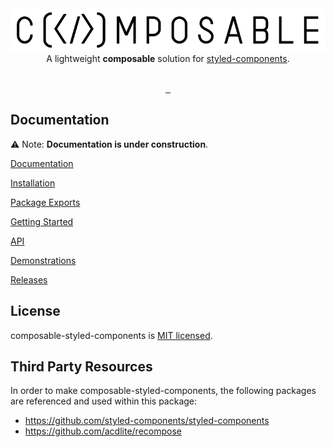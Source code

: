 <a target="_blank" rel="noopener noreferrer" href="https://composable.mattcarlotta.sh" >
<img src="https://raw.githubusercontent.com/mattcarlotta/composable-styled-components/master/public/composableLogo.png" alt="composable-logo.png" />
</a>

<div align="center">
A lightweight <strong>composable</strong> solution for <a href="https://github.com/styled-components/styled-components" rel="noopener noreferrer" target="_blank">styled-components</a>.
</div>

<br />

<p align="center">
  <a aria-label="NPM version" href="https://www.npmjs.com/package/composable-styled-components">
    <img alt="" src="https://img.shields.io/npm/v/composable-styled-components.svg?style=for-the-badge&labelColor=000000">
  </a>
  <a aria-label="Code coverage" href="https://codecov.io/gh/mattcarlotta/composable-styled-components">
    <img alt="" src="https://img.shields.io/codecov/c/github/mattcarlotta/composable-styled-components?style=for-the-badge&labelColor=000000">
  </a>
  <a aria-label="License" href="https://github.com/mattcarlotta/composable-styled-components/blob/master/LICENSE">
    <img alt="" src="https://img.shields.io/npm/l/composable-styled-components?style=for-the-badge&labelColor=000000">
  </a>
</p>

## Documentation

⚠️ Note: **Documentation is under construction**.

[Documentation](https://composable.mattcarlotta.sh/documentation)

[Installation](https://composable.mattcarlotta.sh/documentation#installation)

[Package Exports](https://composable.mattcarlotta.sh/documentation#package-exports)

[Getting Started](https://composable.mattcarlotta.sh/documentation#getting-started)

[API](https://composable.mattcarlotta.sh/documentation#api)

[Demonstrations](https://composable.mattcarlotta.sh/demonstrations)

[Releases](https://composable.mattcarlotta.sh/releases)


## License

composable-styled-components is [MIT licensed](LICENSE).

## Third Party Resources

In order to make composable-styled-components, the following packages are referenced and used within this package:

- https://github.com/styled-components/styled-components
- https://github.com/acdlite/recompose
